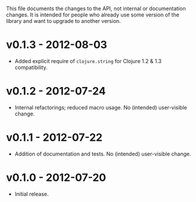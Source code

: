 This file documents the changes to the API, not internal or documentation
changes. It is intended for people who already use some version of the library
and want to upgrade to another version.

# v0.1.3 - 2012-08-03

- Added explicit require of `clojure.string` for Clojure 1.2 & 1.3 compatibility.

# v0.1.2 - 2012-07-24

- Internal refactorings; reduced macro usage. No (intended) user-visible change.

# v0.1.1 - 2012-07-22

- Addition of documentation and tests. No (intended) user-visible change.

# v0.1.0 - 2012-07-20

- Initial release.
